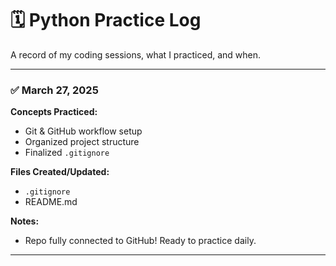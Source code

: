 # 🗓️ Python Practice Log

A record of my coding sessions, what I practiced, and when.

---

### ✅ March 27, 2025

**Concepts Practiced:**
- Git & GitHub workflow setup
- Organized project structure
- Finalized `.gitignore`

**Files Created/Updated:**
- `.gitignore`
- README.md

**Notes:**
- Repo fully connected to GitHub! Ready to practice daily.

---


